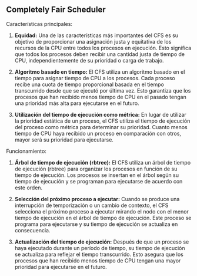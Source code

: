 ## Completely Fair Scheduler

Características principales:

1. **Equidad:** Una de las características más importantes del CFS es su objetivo de proporcionar una asignación justa y equitativa de los recursos de la CPU entre todos los procesos en ejecución. Esto significa que todos los procesos deben recibir una cantidad justa de tiempo de CPU, independientemente de su prioridad o carga de trabajo.

2. **Algoritmo basado en tiempo:** El CFS utiliza un algoritmo basado en el tiempo para asignar tiempo de CPU a los procesos. Cada proceso recibe una cuota de tiempo proporcional basada en el tiempo transcurrido desde que se ejecutó por última vez. Esto garantiza que los procesos que han recibido menos tiempo de CPU en el pasado tengan una prioridad más alta para ejecutarse en el futuro.

3. **Utilización del tiempo de ejecución como métrica:** En lugar de utilizar la prioridad estática de un proceso, el CFS utiliza el tiempo de ejecución del proceso como métrica para determinar su prioridad. Cuanto menos tiempo de CPU haya recibido un proceso en comparación con otros, mayor será su prioridad para ejecutarse.

Funcionamiento:

1. **Árbol de tiempo de ejecución (rbtree):** El CFS utiliza un árbol de tiempo de ejecución (rbtree) para organizar los procesos en función de su tiempo de ejecución. Los procesos se insertan en el árbol según su tiempo de ejecución y se programan para ejecutarse de acuerdo con este orden.

2. **Selección del próximo proceso a ejecutar:** Cuando se produce una interrupción de temporización o un cambio de contexto, el CFS selecciona el próximo proceso a ejecutar mirando el nodo con el menor tiempo de ejecución en el árbol de tiempo de ejecución. Este proceso se programa para ejecutarse y su tiempo de ejecución se actualiza en consecuencia.

3. **Actualización del tiempo de ejecución:** Después de que un proceso se haya ejecutado durante un período de tiempo, su tiempo de ejecución se actualiza para reflejar el tiempo transcurrido. Esto asegura que los procesos que han recibido menos tiempo de CPU tengan una mayor prioridad para ejecutarse en el futuro.

